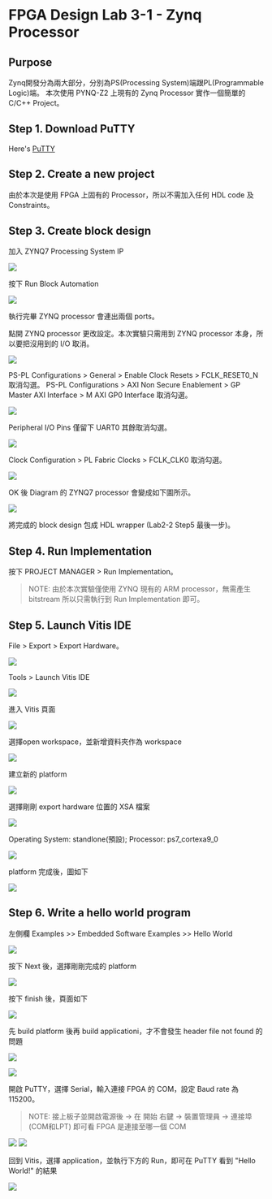 # FPGA Design Lab 3-1 - Zynq Processor
## Purpose
Zynq開發分為兩大部分，分別為PS(Processing System)端跟PL(Programmable Logic)端。
本次使用 PYNQ-Z2 上現有的 Zynq Processor 實作一個簡單的 C/C++ Project。
## Step 1. Download PuTTY
Here's [PuTTY](https://www.putty.org/)
## Step 2. Create a new project
由於本次是使用 FPGA 上固有的 Processor，所以不需加入任何 HDL code 及 Constraints。
## Step 3. Create block design
加入 ZYNQ7 Processing System IP

![](images/ZYNQ_IP_24.jpg)

按下 Run Block Automation

![](images/ZYNQ_run_24.jpg)

執行完畢 ZYNQ processor 會連出兩個 ports。

點開 ZYNQ processor 更改設定。本次實驗只需用到 ZYNQ processor 本身，所以要把沒用到的 I/O 取消。

![](images/ZYNQ_set_24.jpg)

PS-PL Configurations > General > Enable Clock Resets > FCLK_RESET0_N 取消勾選。
PS-PL Configurations > AXI Non Secure Enablement > GP Master AXI Interface > M AXI GP0 Interface 取消勾選。

![](images/PS-PL_conf_24.jpg)

Peripheral I/O Pins 僅留下 UART0 其餘取消勾選。

![](images/IO_pins_24.jpg)

Clock Configuration > PL Fabric Clocks > FCLK_CLK0 取消勾選。

![](images/CLK_conf_24.jpg)

OK 後 Diagram 的 ZYNQ7 processor 會變成如下圖所示。

![](images/ZYNQ_done_24.jpg)

將完成的 block design 包成 HDL wrapper (Lab2-2 Step5 最後一步)。
## Step 4. Run Implementation
按下 PROJECT MANAGER > Run Implementation。
>NOTE: 由於本次實驗僅使用 ZYNQ 現有的 ARM processor，無需產生 bitstream 所以只需執行到 Run Implementation 即可。
## Step 5. Launch Vitis IDE
File > Export > Export Hardware。

![](images/export_hw_24.jpg)

Tools > Launch Vitis IDE

![](images/launch_Vitis_IDE_24.jpg)

<!-- 路徑選擇專案路徑，Launch -->

<!-- ![](https://i.imgur.com/QQh5zdJ.png) -->

進入 Vitis 頁面

![](images/Vitis_GUI_24.jpg)

選擇open workspace，並新增資料夾作為 workspace

![](images/open_workspace_24.jpg)

建立新的 platform

![](images/create_platform_24.jpg)

選擇剛剛 export hardware 位置的 XSA 檔案

![](images/select_xsa_24.jpg)

Operating System: standlone(預設); Processor: ps7_cortexa9_0

![](images/select_os_24.jpg)

platform 完成後，圖如下

![](images/platform_done_24.jpg)

## Step 6. Write a hello world program
左側欄 Examples >> Embedded Software Examples >> Hello World

![](images/add_hello_world_24.jpg)

按下 Next 後，選擇剛剛完成的 platform

![](images/select_platform_24.jpg)

按下 finish 後，頁面如下

![](images/hello_world_done_24.jpg)

先 build platform 後再 build applicationi，才不會發生 header file not found 的問題

![](images/build_platform_24.jpg)

![](images/build_application_24.jpg)

開啟 PuTTY，選擇 Serial，輸入連接 FPGA 的 COM，設定 Baud rate 為 115200。
>NOTE: 接上板子並開啟電源後 -> 在 開始 右鍵 -> 裝置管理員 -> 連接埠(COM和LPT) 即可看 FPGA 是連接至哪一個 COM

![](images/serial_port_24.jpg)
![](images/putty_set_24.jpg)

回到 Vitis，選擇 application，並執行下方的 Run，即可在 PuTTY 看到 "Hello World!" 的結果

![](images/application_run_24.jpg)
